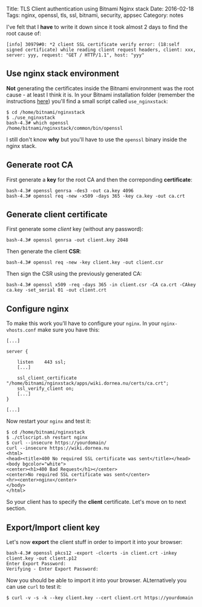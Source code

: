 Title: TLS Client authentication using Bitnami Nginx stack
Date: 2016-02-18
Tags: nginx, openssl, tls, ssl, bitnami, security, appsec
Category: notes

I've felt that I **have** to write it down since it took almost 2 days to find the root cause of:

~~~ 
[info] 30979#0: *2 client SSL certificate verify error: (18:self signed certificate) while reading client request headers, client: xxx, server: yyy, request: "GET / HTTP/1.1", host: "yyy"
~~~

## Use nginx stack environment

**Not** generating the certificates inside the Bitnami environment was the root cause - at least I think it is. In your Bitnami installation folder (remember the instructions [here](http://blog.dornea.nu/2016/02/12/chrooting-nginx-php-fpm-and-mysql-using-bitnami/)) you'll find a small script called `use_nginxstack`:

~~~ shell
$ cd /home/bitnami/nginxstack
$ ./use_nginxstack
bash-4.3# which openssl
/home/bitnami/nginxstack/common/bin/openssl
~~~

I still don't know **why** but you'll have to use the `openssl` binary inside the nginx stack.

## Generate root CA

First generate a **key** for the root CA and then the correponding **certificate**:

~~~ shell
bash-4.3# openssl genrsa -des3 -out ca.key 4096
bash-4.3# openssl req -new -x509 -days 365 -key ca.key -out ca.crt
~~~

## Generate client certificate

First generate some *client* key (without any password):

~~~ shell
bash-4.3# openssl genrsa -out client.key 2048
~~~

Then generate the client **CSR**:

~~~ shell
bash-4.3# openssl req -new -key client.key -out client.csr
~~~

Then sign the CSR using the previously generated CA:

~~~ shell
bash-4.3# openssl x509 -req -days 365 -in client.csr -CA ca.crt -CAkey ca.key -set_serial 01 -out client.crt
~~~


## Configure nginx

To make this work you'll have to configure your `nginx`. In your `nginx-vhosts.conf` make sure you have this:

~~~ shell
[...]

server {

    listen    443 ssl;
    [...]

    ssl_client_certificate "/home/bitnami/nginxstack/apps/wiki.dornea.nu/certs/ca.crt";
    ssl_verify_client on;
    [...]
}

[...]
~~~

Now restart your `nginx` and test it:


~~~ shell
$ cd /home/bitnami/nginxstack
$ ./ctlscript.sh restart nginx
$ curl --insecure https://yourdomain/
curl --insecure https://wiki.dornea.nu
<html>
<head><title>400 No required SSL certificate was sent</title></head>
<body bgcolor="white">
<center><h1>400 Bad Request</h1></center>
<center>No required SSL certificate was sent</center>
<hr><center>nginx</center>
</body>
</html>
~~~

So your client has to specify the **client** certificate. Let's move on to next section.


## Export/Import client key 

Let's now **export** the client stuff in order to import it into your browser:

~~~ shell
bash-4.3# openssl pkcs12 -export -clcerts -in client.crt -inkey client.key -out client.p12
Enter Export Password:
Verifying - Enter Export Password:
~~~

Now you should be able to import it into your browser. ALternatively you can use `curl` to test it:

~~~ shell
$ curl -v -s -k --key client.key --cert client.crt https://yourdomain
~~~
